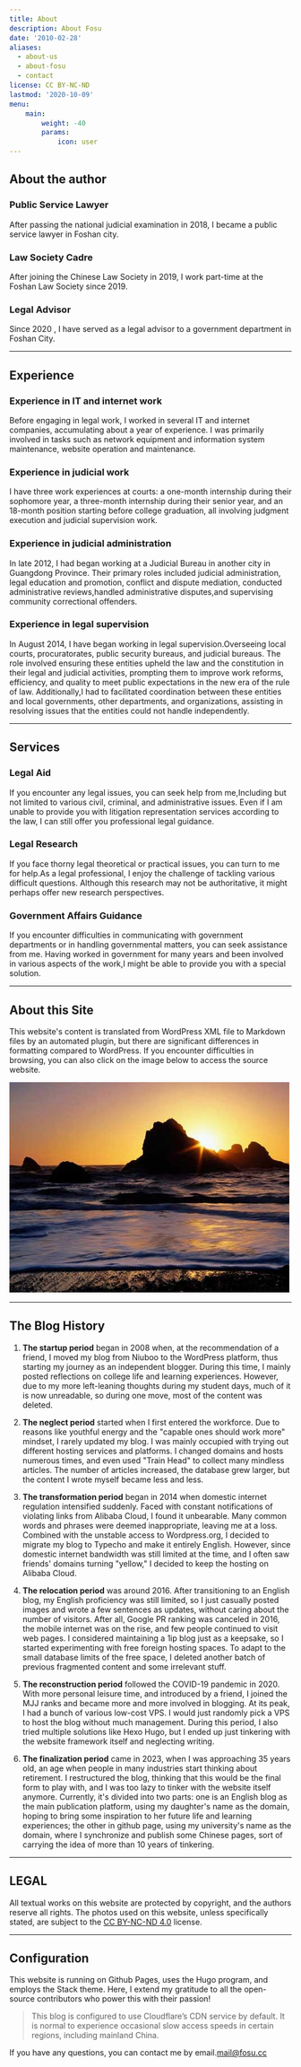 ```yaml
---
title: About
description: About Fosu
date: '2010-02-28'
aliases:
  - about-us
  - about-fosu
  - contact
license: CC BY-NC-ND
lastmod: '2020-10-09'
menu:
    main: 
        weight: -40
        params:
            icon: user
---
```


## About the author

### Public Service Lawyer
After passing the national judicial examination in 2018, I became a public service lawyer in Foshan city.

### Law Society Cadre
After joining the Chinese Law Society in 2019, I work part-time at the Foshan Law Society since 2019.

### Legal Advisor
Since 2020 , I have served as a legal advisor to a government department in Foshan City.

---


## Experience 

### Experience in IT and internet work
Before engaging in legal work, I worked in several IT and internet companies, accumulating about a year of experience. I was primarily involved in tasks such as network equipment and information system maintenance, website operation and maintenance.

### Experience in judicial work
I have three work experiences at courts: a one-month internship during their sophomore year, a three-month internship during their senior year, and an 18-month position starting before college graduation, all involving judgment execution and judicial supervision work.

### Experience in judicial administration
In late 2012, I had began working at a Judicial Bureau in another city in Guangdong Province. Their primary roles included judicial administration, legal education and promotion, conflict and dispute mediation, conducted administrative reviews,handled administrative disputes,and supervising community correctional offenders.

### Experience in legal supervision
In August 2014, I have began working in legal supervision.Overseeing local courts, procuratorates, public security bureaus, and judicial bureaus. The role involved ensuring these entities upheld the law and the constitution in their legal and judicial activities, prompting them to improve work reforms, efficiency, and quality to meet public expectations in the new era of the rule of law. Additionally,I had to facilitated coordination between these entities and local governments, other departments, and organizations, assisting in resolving issues that the entities could not handle independently.

---

## Services

### Legal Aid
If you encounter any legal issues, you can seek help from me,Including but not limited to various civil, criminal, and administrative issues. Even if I am unable to provide you with litigation representation services according to the law, I can still offer you professional legal guidance.

### Legal Research
If you face thorny legal theoretical or practical issues, you can turn to me for help.As a legal professional, I enjoy the challenge of tackling various difficult questions. Although this research may not be authoritative, it might perhaps offer new research perspectives.

### Government Affairs Guidance
If you encounter difficulties in communicating with government departments or in handling governmental matters, you can seek assistance from me. Having worked in government for many years and been involved in various aspects of the work,I might be able to provide you with  a special solution.

---

## About this Site

This website's content is translated from WordPress XML file to Markdown files by an automated plugin, but there are significant differences in formatting compared to WordPress. If you encounter difficulties in browsing, you can also click on the image below to access the source website.

[![hyruo.png](4643828179_109de7ed3e_o.jpg)](https://hyruo.com)

---

## The Blog History

1. **The startup period** began in 2008 when, at the recommendation of a friend, I moved my blog from Niuboo to the WordPress platform, thus starting my journey as an independent blogger. During this time, I mainly posted reflections on college life and learning experiences. However, due to my more left-leaning thoughts during my student days, much of it is now unreadable, so during one move, most of the content was deleted.

3. **The neglect period** started when I first entered the workforce. Due to reasons like youthful energy and the "capable ones should work more" mindset, I rarely updated my blog. I was mainly occupied with trying out different hosting services and platforms. I changed domains and hosts numerous times, and even used "Train Head" to collect many mindless articles. The number of articles increased, the database grew larger, but the content I wrote myself became less and less.

5. **The transformation period** began in 2014 when domestic internet regulation intensified suddenly. Faced with constant notifications of violating links from Alibaba Cloud, I found it unbearable. Many common words and phrases were deemed inappropriate, leaving me at a loss. Combined with the unstable access to Wordpress.org, I decided to migrate my blog to Typecho and make it entirely English. However, since domestic internet bandwidth was still limited at the time, and I often saw friends' domains turning "yellow," I decided to keep the hosting on Alibaba Cloud.

7. **The relocation period** was around 2016. After transitioning to an English blog, my English proficiency was still limited, so I just casually posted images and wrote a few sentences as updates, without caring about the number of visitors. After all, Google PR ranking was canceled in 2016, the mobile internet was on the rise, and few people continued to visit web pages. I considered maintaining a 1ip blog just as a keepsake, so I started experimenting with free foreign hosting spaces. To adapt to the small database limits of the free space, I deleted another batch of previous fragmented content and some irrelevant stuff.

9. **The reconstruction period** followed the COVID-19 pandemic in 2020. With more personal leisure time, and introduced by a friend, I joined the MJJ ranks and became more and more involved in blogging. At its peak, I had a bunch of various low-cost VPS. I would just randomly pick a VPS to host the blog without much management. During this period, I also tried multiple solutions like Hexo Hugo, but I ended up just tinkering with the website framework itself and neglecting writing.

11. **The finalization period** came in 2023, when I was approaching 35 years old, an age when people in many industries start thinking about retirement. I restructured the blog, thinking that this would be the final form to play with, and I was too lazy to tinker with the website itself anymore. Currently, it's divided into two parts: one is an English blog as the main publication platform, using my daughter's name as the domain, hoping to bring some inspiration to her future life and learning experiences; the other in github page, using my university's name as the domain, where I synchronize and publish some Chinese pages, sort of carrying the idea of more than 10 years of tinkering.

---


## LEGAL

All textual works on this website are protected by copyright, and the authors reserve all rights. The photos used on this website, unless specifically stated, are subject to the [CC BY-NC-ND 4.0](https://creativecommons.org/licenses/by-nc-nd/4.0/?ref=chooser-v1) license.  

---


## Configuration

This website is running on Github Pages, uses the Hugo program, and employs the Stack theme. Here, I extend my gratitude to all the open-source contributors who power this with their passion!



> This blog is configured to use Cloudflare’s CDN service by default. It is normal to experience occasional slow access speeds in certain regions, including mainland China.



If you have any questions, you can contact me by email.[mail@fosu.cc](mailto:mail@fosu.cc)